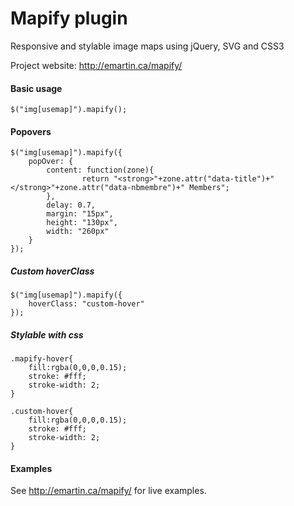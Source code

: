 # Mapify plugin

Responsive and stylable image maps using jQuery, SVG and CSS3

Project website: http://emartin.ca/mapify/
 
#### Basic usage

```
$("img[usemap]").mapify();
```

#### Popovers

```
$("img[usemap]").mapify({
	popOver: {
  		content: function(zone){ 
  				return "<strong>"+zone.attr("data-title")+"</strong>"+zone.attr("data-nbmembre")+" Members";
  		},
  		delay: 0.7,
  		margin: "15px",
  		height: "130px",
  		width: "260px"
  	}
});
```    

##### Custom hoverClass

```
$("img[usemap]").mapify({
	hoverClass: "custom-hover"
});  
```    
    
##### Stylable with css

```
.mapify-hover{
	fill:rgba(0,0,0,0.15);
	stroke: #fff;
	stroke-width: 2;
}
	
.custom-hover{
	fill:rgba(0,0,0,0.15);
	stroke: #fff;
	stroke-width: 2;
}
```

#### Examples

See http://emartin.ca/mapify/ for live examples.
